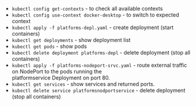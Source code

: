 + `kubectl config get-contexts` - to check all available contexts
+ `kubectl config use-context docker-desktop` - to switch to expected context
+ `kubectl apply -f platforms-depl.yaml` - create deployment (start containers)
+ `kubectl get deployments` - show deployment list
+ `kubectl get pods` - show pods
+ `kubectl delete deployment platforms-depl` - delete deployment (stop all containers)
+ `kubectl apply -f platforms-nodeport-srvc.yaml` -  route external traffic on NodePort to the pods running the <br> platformservice Deployment on port 80.
+ `kubectl get services` - show services and returned ports.
+ `kubectl delete service platformsnodportservice` - delete deployment (stop all containers)